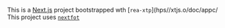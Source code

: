 This is a [Next.js](https://nextjs.rg) project bootstrapped wth [`rea-xtp`](hps//xtjs.o/doc/appc/
This project uses [`nextfot`](https://nextj.org/docs/app/building-your-apicaton/optimizing/fnts)

